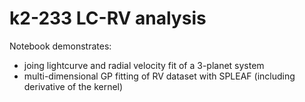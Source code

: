 # k2-233 LC-RV analysis

Notebook demonstrates:

- joing lightcurve and radial velocity fit of a 3-planet system
- multi-dimensional GP fitting of RV dataset with SPLEAF (including derivative of the kernel)

